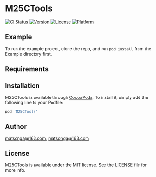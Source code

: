 # M25CTools

[![CI Status](https://img.shields.io/travis/matsonga@163.com/M25CTools.svg?style=flat)](https://travis-ci.org/matsonga@163.com/M25CTools)
[![Version](https://img.shields.io/cocoapods/v/M25CTools.svg?style=flat)](https://cocoapods.org/pods/M25CTools)
[![License](https://img.shields.io/cocoapods/l/M25CTools.svg?style=flat)](https://cocoapods.org/pods/M25CTools)
[![Platform](https://img.shields.io/cocoapods/p/M25CTools.svg?style=flat)](https://cocoapods.org/pods/M25CTools)

## Example

To run the example project, clone the repo, and run `pod install` from the Example directory first.

## Requirements

## Installation

M25CTools is available through [CocoaPods](https://cocoapods.org). To install
it, simply add the following line to your Podfile:

```ruby
pod 'M25CTools'
```

## Author

matsonga@163.com, matsonga@163.com

## License

M25CTools is available under the MIT license. See the LICENSE file for more info.

